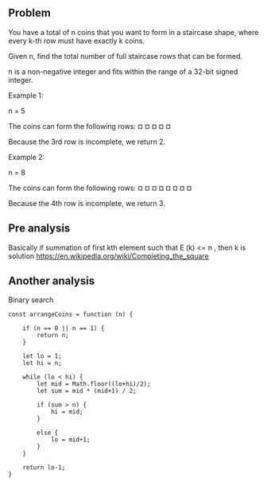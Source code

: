 ## Problem

You have a total of n coins that you want to form in a staircase shape, where every k-th row must have exactly k coins.

Given n, find the total number of full staircase rows that can be formed.

n is a non-negative integer and fits within the range of a 32-bit signed integer.

Example 1:

n = 5

The coins can form the following rows:
¤
¤ ¤
¤ ¤

Because the 3rd row is incomplete, we return 2.


Example 2:

n = 8

The coins can form the following rows:
¤
¤ ¤
¤ ¤ ¤
¤ ¤

Because the 4th row is incomplete, we return 3.


## Pre analysis
Basically if summation of first kth element such that E (k) <= n , then k is solution
https://en.wikipedia.org/wiki/Completing_the_square

## Another analysis
Binary search

    const arrangeCoins = function (n) {

        if (n == 0 || n == 1) {
            return n;
        }

        let lo = 1;
        let hi = n;

        while (lo < hi) {
            let mid = Math.floor((lo+hi)/2);
            let sum = mid * (mid+1) / 2;

            if (sum > n) {
                hi = mid;
            }

            else {
                lo = mid+1;
            }
        }

        return lo-1;
    }